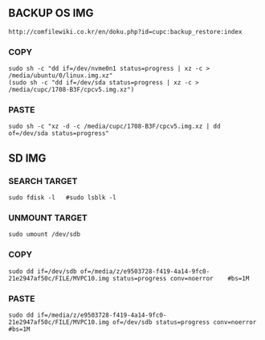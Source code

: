 ## BACKUP OS IMG
    http://comfilewiki.co.kr/en/doku.php?id=cupc:backup_restore:index
### COPY
    sudo sh -c "dd if=/dev/nvme0n1 status=progress | xz -c > /media/ubuntu/0/linux.img.xz"
    (sudo sh -c "dd if=/dev/sda status=progress | xz -c > /media/cupc/1708-B3F/cpcv5.img.xz")
### PASTE
    sudo sh -c "xz -d -c /media/cupc/1708-B3F/cpcv5.img.xz | dd of=/dev/sda status=progress"
    
## SD IMG
### SEARCH TARGET
    sudo fdisk -l   #sudo lsblk -l
### UNMOUNT TARGET
    sudo umount /dev/sdb
### COPY
    sudo dd if=/dev/sdb of=/media/z/e9503728-f419-4a14-9fc0-21e2947af50c/FILE/MVPC10.img status=progress conv=noerror    #bs=1M
### PASTE
    sudo dd if=/media/z/e9503728-f419-4a14-9fc0-21e2947af50c/FILE/MVPC10.img of=/dev/sdb status=progress conv=noerror    #bs=1M
    
